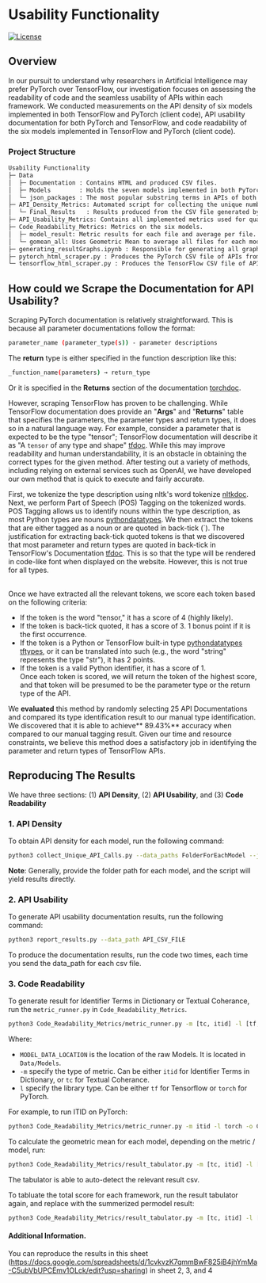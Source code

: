 # Usability Functionality

[![License](https://img.shields.io/badge/License-MIT-blue.svg)](LICENSE)

## Overview

In our pursuit to understand why researchers in Artificial Intelligence may prefer PyTorch over TensorFlow, our investigation focuses on assessing the readability of code and the seamless usability of APIs within each framework. We conducted measurements on the API density of six models implemented in both TensorFlow and PyTorch (client code), API usability documentation for both PyTorch and TensorFlow, and code readability of the six models implemented in TensorFlow and PyTorch (client code).

### Project Structure

```bash
Usability Functionality
├─ Data 
│  ├─ Documentation : Contains HTML and produced CSV files.
│  ├─ Models        : Holds the seven models implemented in both PyTorch and TensorFlow.
│  └─ json_packages : The most popular substring terms in APIs of both PyTorch and TensorFlow used for our code to count the number of APIs.
├─ API_Density_Metrics: Automated script for collecting the unique number of API calls in each model. Some counts were manually conducted.
│  └─ Final_Results   : Results produced from the CSV file generated by collect_Unique_API_Call.py.
├─ API_Usability_Metrics: Contains all implemented metrics used for quantitative comparison of results.
├─ Code_Readability_Metrics: Metrics on the six models.
│  ├─ model_result: Metric results for each file and average per file.
│  └─ gomean_all: Uses Geometric Mean to average all files for each model if applicable.
├─ generating_resultGraphs.ipynb : Responsible for generating all graphs in this section of the paper.
├─ pytorch_html_scraper.py : Produces the PyTorch CSV file of APIs from the documentation.
└─ tensorflow_html_scraper.py : Produces the TensorFlow CSV file of APIs from the documentation.
```

## How could we Scrape the Documentation for API Usability? 

Scraping PyTorch documentation is relatively straightforward. This is because all parameter documentations follow the format:
```bash
parameter_name (parameter_type(s)) - parameter descriptions
```

The **return** type is either specified in the function description like this: <br>
```bash
_function_name(parameters) → return_type
```
Or it is specified in the **Returns** section of the documentation [torchdoc](link-to-torchdoc). <br>

However, scraping TensorFlow has proven to be challenging. While TensorFlow documentation does provide an "**Args**" and "**Returns**" table that specifies the parameters, the parameter types and return types, it does so in a natural language way. For example, consider a parameter that is expected to be the type "tensor"; TensorFlow documentation will describe it as "A `tensor` of any type and shape" [tfdoc](link-to-tfdoc). While this may improve readability and human understandability, it is an obstacle in obtaining the correct types for the given method. After testing out a variety of methods, including relying on external services such as OpenAI, we have developed our own method that is quick to execute and fairly accurate. <br>

First, we tokenize the type description using nltk's word tokenize [nltkdoc](link-to-nltkdoc). Next, we perform Part of Speech (POS) Tagging on the tokenized words. POS Tagging allows us to identify nouns within the type description, as most Python types are nouns [pythondatatypes](link-to-pythondatatypes). We then extract the tokens that are either tagged as a noun or are quoted in back-tick (`). The justification for extracting back-tick quoted tokens is that we discovered that most parameter and return types are quoted in back-tick in TensorFlow's Documentation [tfdoc](link-to-tfdoc). This is so that the type will be rendered in code-like font when displayed on the website. However, this is not true for all types.<br><br>

Once we have extracted all the relevant tokens, we score each token based on the following criteria:

- If the token is the word "tensor," it has a score of 4 (highly likely).
- If the token is back-tick quoted, it has a score of 3. 1 bonus point if it is the first occurrence.
- If the token is a Python or TensorFlow built-in type [pythondatatypes](link-to-pythondatatypes) [tftypes](link-to-tftypes), or it can be translated into such (e.g., the word "string" represents the type "str"), it has 2 points.
- If the token is a valid Python identifier, it has a score of 1. <br>
Once each token is scored, we will return the token of the highest score, and that token will be presumed to be the parameter type or the return type of the API.<br>

We **evaluated** this method by randomly selecting 25 API Documentations and compared its type identification result to our manual type identification. We discovered that it is able to achieve** 89.43%** accuracy when compared to our manual tagging result. Given our time and resource constraints, we believe this method does a satisfactory job in identifying the parameter and return types of TensorFlow APIs.




## Reproducing The Results
We have three sections: (1) **API Density**, (2) **API Usability**, and (3) **Code Readability**

### 1. API Density 

To obtain API density for each model, run the following command:
```bash
python3 collect_Unique_API_Calls.py --data_paths FolderForEachModel --json_paths Json_PackageFile --state Model_Type(TF or Torch)
```
**Note**: Generally, provide the folder path for each model, and the script will yield results directly.

### 2. API Usability 

To generate API usability documentation results, run the following command:
```bash
python3 report_results.py --data_path API_CSV_FILE
```
To produce the documentation results, run the code two times, each time you send the data_path for each csv file. 


### 3. Code Readability

To generate result for Identifier Terms in Dictionary or Textual Coherance, run the `metric_runner.py` in `Code_Readability_Metrics`.

```bash
python3 Code_Readability_Metrics/metric_runner.py -m [tc, itid] -l [tf, torch] MODEL_DATA_LOCATION
```
Where:
* `MODEL_DATA_LOCATION` is the location of the raw Models. It is located in `Data/Models`.
* `-m` specify the type of metric. Can be either `itid` for Identifier Terms in Dictionary, or `tc` for Textual Coherance.
* `l` specify the library type. Can be either `tf` for Tensorflow or `torch` for PyTorch.
 
For example, to run ITID on PyTorch:
```bash
python3 Code_Readability_Metrics/metric_runner.py -m itid -l torch -o Code_Readability_Metrics/model_results/torch/ Data/Models/
```

To calculate the geometric mean for each model, depending on the metric / model, run:
```bash
python3 Code_Readability_Metrics/result_tabulator.py -m [tc, itid] -l [tf, torch] Code_Readability_Metrics/model_results/[torch/, tf/] -o Code_Readability_Metrics/model_results/summerized_permodel_result
```
The tabulator is able to auto-detect the relevant result csv.

To tabluate the total score for each framework, run the result tabulator again, and replace with the summerized permodel result:
```bash
python3 Code_Readability_Metrics/result_tabulator.py -m [tc, itid] -l [tf, torch] Code_Readability_Metrics/model_results/summerized_permodel_result
```
#### Additional Information.
You can reproduce the results in this sheet (https://docs.google.com/spreadsheets/d/1cvkvzK7qmmBwF825iB4jhYmMa-C5ubVbUPCEmv1OLck/edit?usp=sharing) in sheet 2, 3, and 4
